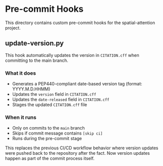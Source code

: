 # Pre-commit Hooks

This directory contains custom pre-commit hooks for the spatial-attention project.

## update-version.py

This hook automatically updates the version in `CITATION.cff` when committing to the main branch.

### What it does

- Generates a PEP440-compliant date-based version tag (format: YYYY.M.D.HHMM)
- Updates the `version` field in `CITATION.cff`
- Updates the `date-released` field in `CITATION.cff`
- Stages the updated `CITATION.cff` file

### When it runs

- Only on commits to the `main` branch
- Skips if commit message contains `[skip ci]`
- Runs during the pre-commit stage

This replaces the previous CI/CD workflow behavior where version updates were pushed back to the repository after the fact. Now version updates happen as part of the commit process itself.
